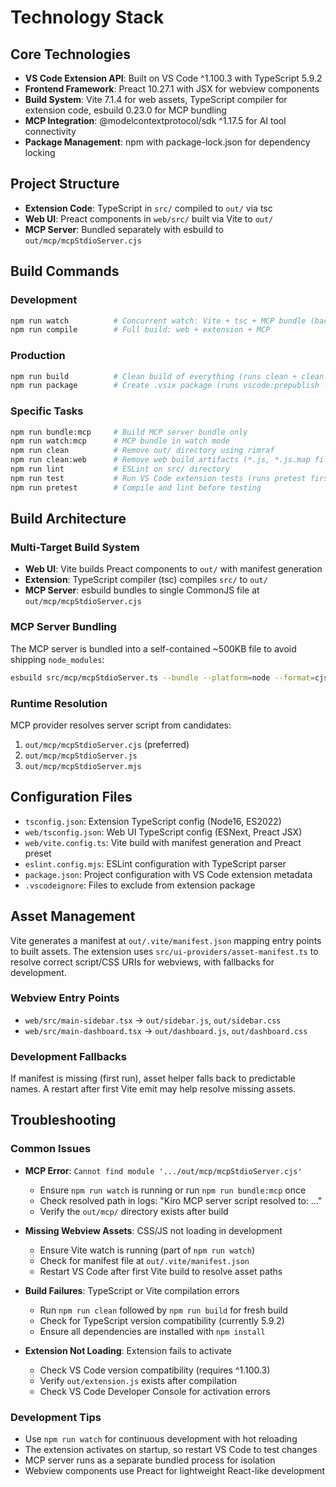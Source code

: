 # Technology Stack

## Core Technologies

- **VS Code Extension API**: Built on VS Code ^1.100.3 with TypeScript 5.9.2
- **Frontend Framework**: Preact 10.27.1 with JSX for webview components
- **Build System**: Vite 7.1.4 for web assets, TypeScript compiler for extension code, esbuild 0.23.0 for MCP bundling
- **MCP Integration**: @modelcontextprotocol/sdk ^1.17.5 for AI tool connectivity
- **Package Management**: npm with package-lock.json for dependency locking

## Project Structure

- **Extension Code**: TypeScript in `src/` compiled to `out/` via tsc
- **Web UI**: Preact components in `web/src/` built via Vite to `out/`
- **MCP Server**: Bundled separately with esbuild to `out/mcp/mcpStdioServer.cjs`

## Build Commands

### Development
```bash
npm run watch          # Concurrent watch: Vite + tsc + MCP bundle (background processes)
npm run compile        # Full build: web + extension + MCP
```

### Production
```bash
npm run build          # Clean build of everything (runs clean + clean:web + compile)
npm run package        # Create .vsix package (runs vscode:prepublish -> build)
```

### Specific Tasks
```bash
npm run bundle:mcp     # Build MCP server bundle only
npm run watch:mcp      # MCP bundle in watch mode
npm run clean          # Remove out/ directory using rimraf
npm run clean:web      # Remove web build artifacts (*.js, *.js.map files)
npm run lint           # ESLint on src/ directory
npm run test           # Run VS Code extension tests (runs pretest first)
npm run pretest        # Compile and lint before testing
```

## Build Architecture

### Multi-Target Build System
- **Web UI**: Vite builds Preact components to `out/` with manifest generation
- **Extension**: TypeScript compiler (tsc) compiles `src/` to `out/`
- **MCP Server**: esbuild bundles to single CommonJS file at `out/mcp/mcpStdioServer.cjs`

### MCP Server Bundling
The MCP server is bundled into a self-contained ~500KB file to avoid shipping `node_modules`:
```bash
esbuild src/mcp/mcpStdioServer.ts --bundle --platform=node --format=cjs --target=node18 --outfile=out/mcp/mcpStdioServer.cjs
```

### Runtime Resolution
MCP provider resolves server script from candidates:
1. `out/mcp/mcpStdioServer.cjs` (preferred)
2. `out/mcp/mcpStdioServer.js`
3. `out/mcp/mcpStdioServer.mjs`

## Configuration Files

- `tsconfig.json`: Extension TypeScript config (Node16, ES2022)
- `web/tsconfig.json`: Web UI TypeScript config (ESNext, Preact JSX)
- `web/vite.config.ts`: Vite build with manifest generation and Preact preset
- `eslint.config.mjs`: ESLint configuration with TypeScript parser
- `package.json`: Project configuration with VS Code extension metadata
- `.vscodeignore`: Files to exclude from extension package

## Asset Management

Vite generates a manifest at `out/.vite/manifest.json` mapping entry points to built assets. The extension uses `src/ui-providers/asset-manifest.ts` to resolve correct script/CSS URIs for webviews, with fallbacks for development.

### Webview Entry Points
- `web/src/main-sidebar.tsx` → `out/sidebar.js`, `out/sidebar.css`
- `web/src/main-dashboard.tsx` → `out/dashboard.js`, `out/dashboard.css`

### Development Fallbacks
If manifest is missing (first run), asset helper falls back to predictable names. A restart after first Vite emit may help resolve missing assets.

## Troubleshooting

### Common Issues
- **MCP Error**: `Cannot find module '.../out/mcp/mcpStdioServer.cjs'`
  - Ensure `npm run watch` is running or run `npm run bundle:mcp` once
  - Check resolved path in logs: "Kiro MCP server script resolved to: ..."
  - Verify the `out/mcp/` directory exists after build

- **Missing Webview Assets**: CSS/JS not loading in development
  - Ensure Vite watch is running (part of `npm run watch`)
  - Check for manifest file at `out/.vite/manifest.json`
  - Restart VS Code after first Vite build to resolve asset paths

- **Build Failures**: TypeScript or Vite compilation errors
  - Run `npm run clean` followed by `npm run build` for fresh build
  - Check for TypeScript version compatibility (currently 5.9.2)
  - Ensure all dependencies are installed with `npm install`

- **Extension Not Loading**: Extension fails to activate
  - Check VS Code version compatibility (requires ^1.100.3)
  - Verify `out/extension.js` exists after compilation
  - Check VS Code Developer Console for activation errors

### Development Tips
- Use `npm run watch` for continuous development with hot reloading
- The extension activates on startup, so restart VS Code to test changes
- MCP server runs as a separate bundled process for isolation
- Webview components use Preact for lightweight React-like development